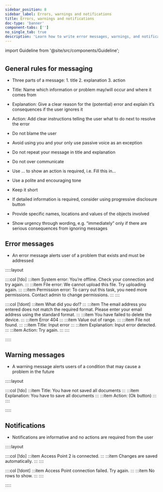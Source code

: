 ```yaml
---
sidebar_position: 8
sidebar_label: Errors, warnings and notifications
title: Errors, warnings and notifications
doc-type: 'banner'
component-tabs: ['']
no_single_tab: true
description: 'Learn how to write error messages, warnings, and notifications that are helpful and user-friendly. This subchapter provides strategies for communicating issues and alerts in a way that guides users towards solutions.'
---
```


import Guideline from '@site/src/components/Guideline';

#

## General rules for messaging

- Three parts of a message: 1. title 2. explanation 3. action

- Title: Name which information or problem may/will occur and where it comes from

- Explanation: Give a clear reason for the (potential) error and explain it’s consequences if the user ignores it

- Action: Add clear instructions telling the user what to do next to resolve the error

- Do not blame the user

- Avoid using you and your only use passive voice as an exception

- Do not repeat your message in title and explanation

- Do not over communicate

- Use … to show an action is required, i.e. Fill this in…

- Use a polite and encouraging tone

- Keep it short

- If detailed information is required, consider using progressive disclosure button

- Provide specific names, locations and values of the objects involved

- Show urgency through wording, e.g. “immediately” only if there are serious consequences from ignoring messages

## Error messages

- An error message alerts user of a problem that exists and must be addressed

:::::layout

::::col
[!do]
:::item
System error: You’re offline. Check your connection and try again.
:::
:::item
File error: We cannot upload this file. Try uploading again.
:::
:::item
Permission error: To carry out this task, you need more permissions. Contact admin to change permissions.
:::
::::

::::col
[!dont]
:::item
What did you do!?
:::
:::item
The email address you entered does not match the required format. Please enter your email address using the standard format.
:::
:::item
You have failed to delete the device.
:::
:::item
Error 404
:::
:::item
Value out of range.
:::
:::item
File not found.
:::
:::item
Title: Input error
:::
:::item
Explanation: Input error detected.
:::
:::item
Action: Try again.
:::
::::

:::::

## Warning messages

- A warning message alerts users of a condition that may cause a problem in the future

:::::layout

::::col
[!do]
:::item
Title: You have not saved all documents
:::
:::item
Explanation: You have to save all documents
:::
:::item
Action: (Ok button)
:::
::::

:::::

## Notifications

- Notifications are informative and no actions are required from the user

:::::layout

::::col
[!do]
:::item
Access Point 2 is connected.
:::
:::item
Changes are saved automatically.
:::
::::

::::col
[!dont]
:::item
Access Point connection failed. Try again.
:::
:::item
No rows to show.
:::
::::

:::::
